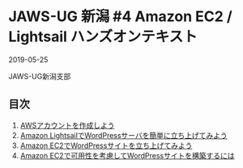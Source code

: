# JAWS-UG 新潟 #4 Amazon EC2 / Lightsail ハンズオンテキスト

2019-05-25

JAWS-UG新潟支部

## 目次

1. [AWSアカウントを作成しよう](./00_registration.html)
2. [Amazon LightsailでWordPressサーバを簡単に立ち上げてみよう](./01_lightsail_handson.html)
3. [Amazon EC2でWordPressサイトを立ち上げてみよう](./02_ec2_handson.html)
4. [Amazon EC2で可用性を考慮してWordPressサイトを構築するには](./03_ec2_availability.html)
